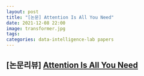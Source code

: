 ```yaml
---
layout: post
title: "[논문] Attention Is All You Need"
date: 2021-12-08 22:00
image: transformer.jpg
tags:
categories: data-intelligence-lab papers
---
```




## [논문리뷰] [Attention Is All You Need](https://arxiv.org/pdf/1706.03762.pdf)

